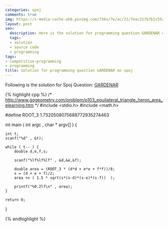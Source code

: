 ```yaml
---
categories: spoj
comments: true
img: https://s-media-cache-ak0.pinimg.com/736x/7e/ac/21/7eac217b7b1c55ab7fd56758e4e181be.jpg
layout: post
seo:
  description: Here is the solution for programming question GARDENAR on spoj
  tags:
  - solution
  - source code
  - programming
tags:
- competitive-programming
- programming
title: Solution for programming question GARDENAR on spoj
---
```


Following is the solution for Spoj Question: [GARDENAR](http://www.spoj.com/problems/GARDENAR/)

{% highlight cpp %}
/*
	http://www.gogeometry.com/problem/p103_equilateral_triangle_heron_area_elearning.htm
*/
#include <stdio.h>
#include <math.h>

#define ROOT_3 1.7320508075688772935274463

int main ( int argc , char * argv[] ) {

	int t;
	scanf("%d" , &t);

	while ( t-- ) {
		double d,e,f,s;

		scanf("%lf%lf%lf" , &d,&e,&f);

		double area = (ROOT_3 * (d*d + e*e + f*f))/8;
		s = (d + e + f)/2;
		area += ( 1.5 * sqrt(s*(s-d)*(s-e)*(s-f))  );

		printf("%0.2lf\n" , area);
	}

	return 0;
}

{% endhighlight %}